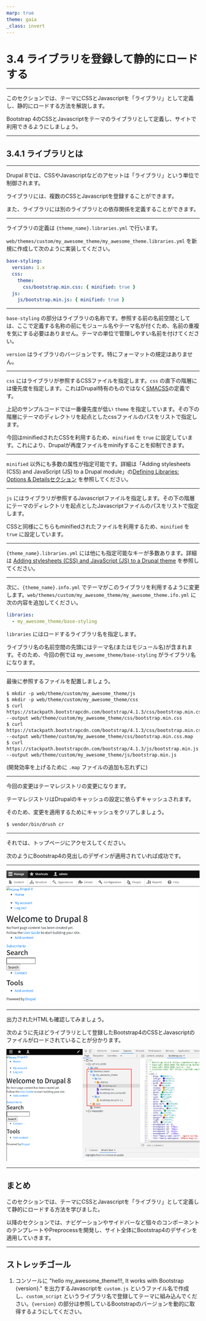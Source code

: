 ```yaml
---
marp: true
theme: gaia
_class: invert
---
```


<!-- _class: lead -->
# 3.4 ライブラリを登録して静的にロードする

---

このセクションでは、テーマにCSSとJavascriptを「ライブラリ」として定義し、静的にロードする方法を解説します。

Bootstrap 4のCSSとJavascriptをテーマのライブラリとして定義し、サイトで利用できるようにしましょう。

---

<!-- _class: lead -->
## 3.4.1 ライブラリとは

---

Drupal 8では、CSSやJavascriptなどのアセットは「ライブラリ」という単位で制御されます。

ライブラリには、複数のCSSとJavascriptを登録することができます。

また、ライブラリには別のライブラリとの依存関係を定義することができます。

---

ライブラリの定義は `{theme_name}.libraries.yml` で行います。

`web/themes/custom/my_awesome_theme/my_awesome_theme.libraries.yml` を新規に作成して次のように実装してください。

```yml
base-styling:
  version: 1.x
  css:
    theme:
      css/bootstrap.min.css: { minified: true }
  js:
    js/bootstrap.min.js: { minified: true }
```

---

`base-styling` の部分はライブラリの名称です。参照する前の名前空間としては、ここで定義する名称の前にモジュール名やテーマ名が付くため、名前の重複を気にする必要はありません。テーマの単位で管理しやすい名前を付けてください。

`version` はライブラリのバージョンです。特にフォーマットの規定はありません。

---

`css` にはライブラリが参照するCSSファイルを指定します。`css` の直下の階層には優先度を指定します。これはDrupal特有のものではなく[SMACSS](https://smacss.com/)の定義です。

上記のサンプルコードでは一番優先度が低い `theme` を指定しています。その下の階層にテーマのディレクトリを起点としたcssファイルのパスをリストで指定します。

今回はminifiedされたCSSを利用するため、`minified` を `true` に設定しています。これにより、Drupalが再度ファイルをminifyすることを抑制できます。

---

`minified` 以外にも多数の属性が指定可能です。詳細は「Adding stylesheets (CSS) and JavaScript (JS) to a Drupal module」の[Defining Libraries: Options & Detailsセクション](https://www.drupal.org/docs/theming-drupal/adding-stylesheets-css-and-javascript-js-to-a-drupal-theme#libraries-options-details) を参照してください。

---

`js` にはライブラリが参照するJavascriptファイルを指定します。その下の階層にテーマのディレクトリを起点としたJavascriptファイルのパスをリストで指定します。

CSSと同様にこちらもminifiedされたファイルを利用するため、`minified` を `true` に設定しています。

---

`{theme_name}.libraries.yml` には他にも指定可能なキーが多数あります。詳細は [Adding stylesheets (CSS) and JavaScript (JS) to a Drupal theme](https://www.drupal.org/docs/theming-drupal/adding-stylesheets-css-and-javascript-js-to-a-drupal-theme) を参照してください。

---

次に、`{theme_name}.info.yml` でテーマがこのライブラリを利用するように変更します。`web/themes/custom/my_awesome_theme/my_awesome_theme.ifo.yml` に次の内容を追加してください。

```yml
libraries:
  - my_awesome_theme/base-styling
```

`libraries` にはロードするライブラリ名を指定します。

ライブラリ名の名前空間の先頭にはテーマ名(またはモジュール名)が含まれます。そのため、今回の例では `my_awesome_theme/base-styling` がライブラリ名になります。

---

最後に参照するファイルを配置しましょう。

```
$ mkdir -p web/theme/custom/my_awesome_theme/js
$ mkdir -p web/theme/custom/my_awesome_theme/css
$ curl https://stackpath.bootstrapcdn.com/bootstrap/4.1.3/css/bootstrap.min.css --output web/theme/custom/my_awesome_theme/css/bootstrap.min.css
$ curl https://stackpath.bootstrapcdn.com/bootstrap/4.1.3/css/bootstrap.min.css.map --output web/theme/custom/my_awesome_theme/css/bootstrap.min.css.map
$ curl https://stackpath.bootstrapcdn.com/bootstrap/4.1.3/js/bootstrap.min.js --output web/theme/custom/my_awesome_theme/js/bootstrap.min.js
```

(開発効率を上げるために `.map` ファイルの追加も忘れずに)

---

今回の変更はテーマレジストリの変更になります。

テーマレジストリはDrupalのキャッシュの設定に依らずキャッシュされます。

そのため、変更を適用するためにキャッシュをクリアしましょう。

```txt
$ vendor/bin/drush cr
```

---

それでは、トップページにアクセスしてください。

次のようにBootstrap4の見出しのデザインが適用されていれば成功です。

---

![width:1100px](../assets/03_themeing_basics/04_asset_definition/apply_bootstrap4_1.png)

---

出力されたHTMLも確認してみましょう。

次のように先ほどライブラリとして登録したBootstrap4のCSSとJavascriptのファイルがロードされていることが分かります。

![](../asserts/../assets/03_themeing_basics/04_asset_definition/apply_bootstrap4_2.png)

---

## まとめ

このセクションでは、テーマにCSSとJavascriptを「ライブラリ」として定義して静的にロードする方法を学びました。

以降のセクションでは、ナビゲーションやサイドバーなど個々のコンポーネントのテンプレートやPreprocessを開発し、サイト全体にBootstrap4のデザインを適用していきます。

---

## ストレッチゴール

1. コンソールに "hello my_awesome_theme!!!, It works with Bootstrap {version}." を出力するJavascriptを `custom.js` というファイル名で作成し、`custom_script` というライブラリ名で登録してテーマに組み込んでください。`{version}` の部分は参照しているBootstrapのバージョンを動的に取得するようにしてください。
